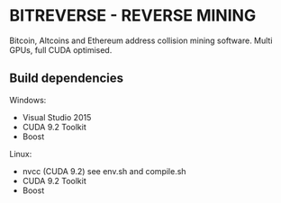 # BITREVERSE - REVERSE MINING
Bitcoin, Altcoins and Ethereum address collision mining software.
Multi GPUs, full CUDA optimised.

## Build dependencies

Windows:
  - Visual Studio 2015
  - CUDA 9.2 Toolkit
  - Boost

Linux:
  - nvcc (CUDA 9.2) see env.sh and compile.sh
  - CUDA 9.2 Toolkit
  - Boost
